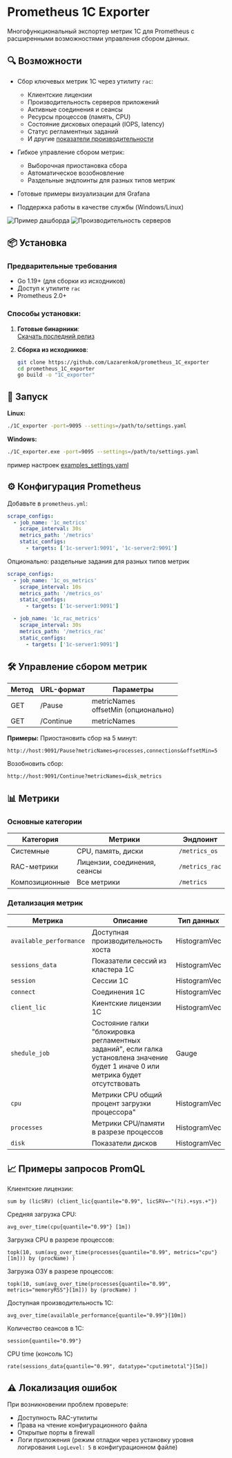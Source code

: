 # Prometheus 1C Exporter

Многофункциональный экспортер метрик 1С для Prometheus с расширенными возможностями управления сбором данных.

## 🔍 Возможности

- Сбор ключевых метрик 1С через утилиту `rac`:
  - Клиентские лицензии
  - Производительность серверов приложений
  - Активные соединения и сеансы
  - Ресурсы процессов (память, CPU)
  - Состояние дисковых операций (IOPS, latency)
  - Статус регламентных заданий
  - И другие [показатели производительности](#-метрики)

- Гибкое управление сбором метрик:
  - Выборочная приостановка сбора
  - Автоматическое возобновление
  - Раздельные эндпоинты для разных типов метрик

- Готовые примеры визуализации для Grafana
- Поддержка работы в качестве службы (Windows/Linux)

![Пример дашборда](doc/img/browser_d8CBonI15Y.png "Обзор метрик")
![Производительность серверов](doc/img/browser_FCaSoFVBDe.png "Доступная производительность")

## 📦 Установка

### Предварительные требования
- Go 1.19+ (для сборки из исходников)
- Доступ к утилите `rac`
- Prometheus 2.0+

### Способы установки:
1. **Готовые бинарники**:  
   [Скачать последний релиз](https://github.com/LazarenkoA/prometheus_1C_exporter/releases)

2. **Сборка из исходников**:
   ```bash
   git clone https://github.com/LazarenkoA/prometheus_1C_exporter
   cd prometheus_1C_exporter
   go build -o "1C_exporter"
   ```
## 🚀 Запуск
**Linux:**
```bash
./1C_exporter -port=9095 --settings=/path/to/settings.yaml
```
**Windows:**
```bash
./1C_exporter.exe -port=9095 --settings=/path/to/settings.yaml
```
пример настроек [examples_settings.yaml](examples_settings.yaml)


## ⚙️ Конфигурация Prometheus
Добавьте в `prometheus.yml`:
```yaml
scrape_configs:
  - job_name: '1c_metrics'
    scrape_interval: 30s
    metrics_path: '/metrics'
    static_configs:
      - targets: ['1c-server1:9091', '1c-server2:9091']
```    
Опционально: раздельные задания для разных типов метрик
```yaml
scrape_configs:
  - job_name: '1c_os_metrics'
    scrape_interval: 10s
    metrics_path: '/metrics_os'
    static_configs:
      - targets: ['1c-server1:9091']

  - job_name: '1c_rac_metrics'
    scrape_interval: 30s
    metrics_path: '/metrics_rac'
    static_configs:
      - targets: ['1c-server1:9091']
```    

## 🛠 Управление сбором метрик
| Метод | URL-формат | Параметры                         |
|-------|------------|-----------------------------------|
| GET   | /Pause      | metricNames<br/> offsetMin (опционально) |
| GET   | /Continue   | metricNames                      |

**Примеры:**
Приостановить сбор на 5 минут:
```
http://host:9091/Pause?metricNames=processes,connections&offsetMin=5
```

Возобновить сбор:
``` 
http://host:9091/Continue?metricNames=disk_metrics
```

## 📊 Метрики
### Основные категории

Категория      | Метрики                       | Эндпоинт
---------------|-------------------------------|-----------------
Системные      | CPU, память, диски             | `/metrics_os`
RAC-метрики    | Лицензии, соединения, сеансы   | `/metrics_rac`
Композиционные | Все метрики                    | `/metrics`

### Детализация метрик

Метрика            | Описание                                  | Тип данных
-------------------|-------------------------------------------|-------------
`available_performance`   |   Доступная производительность хоста       | HistogramVec
`sessions_data`    |   Показатели сессий из кластера 1С     | HistogramVec
`session`  |    Сессии 1С        | HistogramVec
`connect`       |    Соединения 1С         | HistogramVec
`client_lic`     |  Киентские лицензии 1С            | HistogramVec
`shedule_job`     |  Состояние галки "блокировка регламентных заданий", если галка установлена значение будет 1 иначе 0 или метрика будет отсутствовать            | Gauge
`cpu`     |  Метрики CPU общий процент загрузки процессора"             | HistogramVec
`processes`     |Метрики CPU/памяти в разрезе процессов              | HistogramVec
`disk`     |   Показатели дисков            | HistogramVec



## 📈 Примеры запросов PromQL
Клиентские лицензии:
```
sum by (licSRV) (client_lic{quantile="0.99", licSRV=~"(?i).+sys.+"})
```

Средняя загрузка CPU:
```
avg_over_time(cpu{quantile="0.99"} [1m])
```

Загрузка CPU в разрезе процессов:
```
topk(10, sum(avg_over_time(processes{quantile="0.99", metrics="cpu"}[1m])) by (procName) )
```

Загрузка ОЗУ в разрезе процессов:
```
topk(10, sum(avg_over_time(processes{quantile="0.99", metrics="memoryRSS"}[1m])) by (procName) )
```

Доступная производительность 1С:
```
avg_over_time(available_performance{quantile="0.99"}[10m])
```

Количество сеансов в 1С:
```
session{quantile="0.99"}
```

CPU time (консоль 1С)
```
rate(sessions_data{quantile="0.99", datatype="cputimetotal"}[5m])
```

## ⚠️ Локализация ошибок
При возникновении проблем проверьте:
- Доступность RAC-утилиты
- Права на чтение конфигурационного файла
- Открытые порты в firewall
- Логи приложения (режим отладки через установку уровня логирования `LogLevel: 5` в конфигурационном файле)